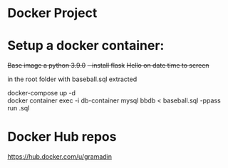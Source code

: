 # Docker Project

# Setup a docker container:

~~Base image a python 3.9.0~~
  ~~- install flask~~
  ~~Hello on date time to screen~~
  
in the root folder with baseball.sql extracted

docker-compose up -d\
docker container exec -i db-container mysql bbdb < baseball.sql -ppass\
run .sql

# Docker Hub repos
https://hub.docker.com/u/gramadin
